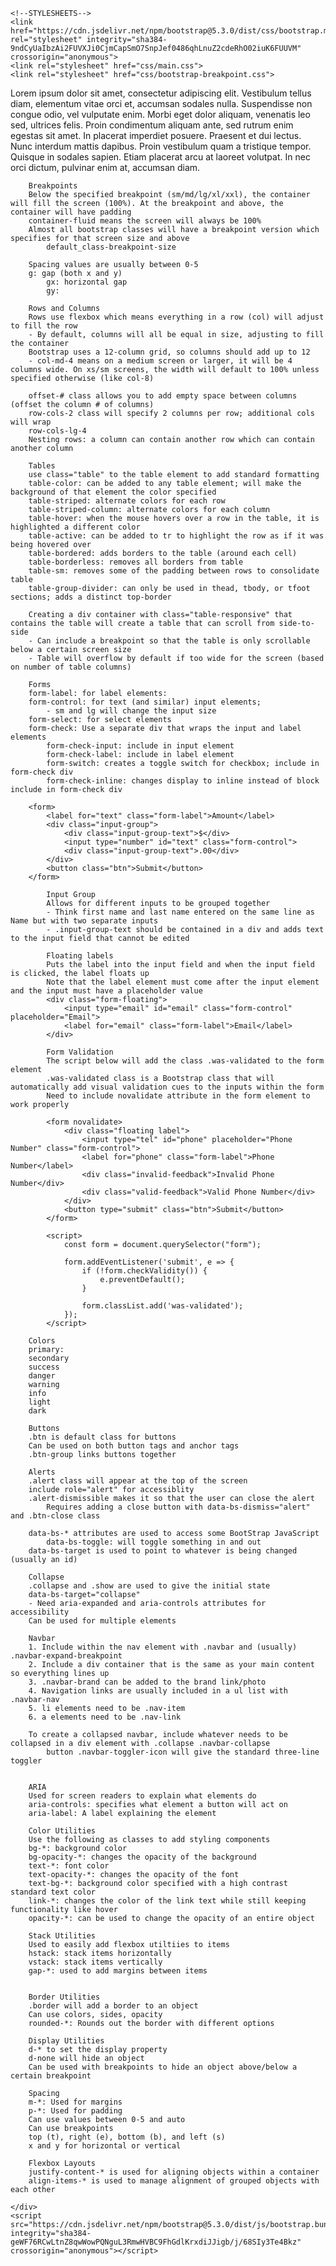 <!DOCTYPE html>
<html lang="en">
<head>
    <meta charset="UTF-8">
    <meta name="viewport" content="width=device-width, initial-scale=1.0">
    <title>Bootstrap Practice</title>

    <!--STYLESHEETS-->
    <link href="https://cdn.jsdelivr.net/npm/bootstrap@5.3.0/dist/css/bootstrap.min.css" rel="stylesheet" integrity="sha384-9ndCyUaIbzAi2FUVXJi0CjmCapSmO7SnpJef0486qhLnuZ2cdeRhO02iuK6FUUVM" crossorigin="anonymous">
    <link rel="stylesheet" href="css/main.css">
    <link rel="stylesheet" href="css/bootstrap-breakpoint.css">

</head>
<body>
    <div class="container-md">
        <div class="row">
            <div class="col">
                <div class="box"></div>
            </div>
            <div class="col">
                <div class="box"></div>
            </div>
            <div class="col">
                <div class="box"></div>
            </div>
        </div>
        Lorem ipsum dolor sit amet, consectetur adipiscing elit. Vestibulum tellus diam, elementum vitae orci et, accumsan sodales nulla. Suspendisse non congue odio, vel vulputate enim. Morbi eget dolor aliquam, venenatis leo sed, ultrices felis. Proin condimentum aliquam ante, sed rutrum enim egestas sit amet. In placerat imperdiet posuere. Praesent et dui lectus. Nunc interdum mattis dapibus. Proin vestibulum quam a tristique tempor. Quisque in sodales sapien. Etiam placerat arcu at laoreet volutpat. In nec orci dictum, pulvinar enim at, accumsan diam.

        Breakpoints
        Below the specified breakpoint (sm/md/lg/xl/xxl), the container will fill the screen (100%). At the breakpoint and above, the container will have padding
        container-fluid means the screen will always be 100%
        Almost all bootstrap classes will have a breakpoint version which specifies for that screen size and above
            default_class-breakpoint-size

        Spacing values are usually between 0-5
        g: gap (both x and y)
            gx: horizontal gap
            gy:

        Rows and Columns
        Rows use flexbox which means everything in a row (col) will adjust to fill the row
        - By default, columns will all be equal in size, adjusting to fill the container
        Bootstrap uses a 12-column grid, so columns should add up to 12
        - col-md-4 means on a medium screen or larger, it will be 4 columns wide. On xs/sm screens, the width will default to 100% unless specified otherwise (like col-8)
        
        offset-# class allows you to add empty space between columns (offset the column # of columns)
        row-cols-2 class will specify 2 columns per row; additional cols will wrap 
        row-cols-lg-4
        Nesting rows: a column can contain another row which can contain another column

        Tables
        use class="table" to the table element to add standard formatting
        table-color: can be added to any table element; will make the background of that element the color specified
        table-striped: alternate colors for each row
        table-striped-column: alternate colors for each column
        table-hover: when the mouse hovers over a row in the table, it is highlighted a different color
        table-active: can be added to tr to highlight the row as if it was being hovered over
        table-bordered: adds borders to the table (around each cell)
        table-borderless: removes all borders from table
        table-sm: removes some of the padding between rows to consolidate table
        table-group-divider: can only be used in thead, tbody, or tfoot sections; adds a distinct top-border

        Creating a div container with class="table-responsive" that contains the table will create a table that can scroll from side-to-side 
        - Can include a breakpoint so that the table is only scrollable below a certain screen size
        - Table will overflow by default if too wide for the screen (based on number of table columns)

        Forms
        form-label: for label elements:
        form-control: for text (and similar) input elements;
            - sm and lg will change the input size
        form-select: for select elements
        form-check: Use a separate div that wraps the input and label elements
            form-check-input: include in input element
            form-check-label: include in label element
            form-switch: creates a toggle switch for checkbox; include in form-check div
            form-check-inline: changes display to inline instead of block include in form-check div

        <form>
            <label for="text" class="form-label">Amount</label>
            <div class="input-group">
                <div class="input-group-text">$</div>
                <input type="number" id="text" class="form-control">
                <div class="input-group-text">.00</div>
            </div>
            <button class="btn">Submit</button>
        </form>
            
            Input Group
            Allows for different inputs to be grouped together
            - Think first name and last name entered on the same line as Name but with two separate inputs
            - .input-group-text should be contained in a div and adds text to the input field that cannot be edited
        
            Floating labels
            Puts the label into the input field and when the input field is clicked, the label floats up
            Note that the label element must come after the input element and the input must have a placeholder value
            <div class="form-floating">
                <input type="email" id="email" class="form-control" placeholder="Email">
                <label for="email" class="form-label">Email</label>
            </div>

            Form Validation
            The script below will add the class .was-validated to the form element
            .was-validated class is a Bootstrap class that will automatically add visual validation cues to the inputs within the form
            Need to include novalidate attribute in the form element to work properly

            <form novalidate>
                <div class="floating label">
                    <input type="tel" id="phone" placeholder="Phone Number" class="form-control">
                    <label for="phone" class="form-label">Phone Number</label>
                    <div class="invalid-feedback">Invalid Phone Number</div>
                    <div class="valid-feedback">Valid Phone Number</div>
                </div>
                <button type="submit" class="btn">Submit</button>
            </form>

            <script>
                const form = document.querySelector("form");

                form.addEventListener('submit', e => {
                    if (!form.checkValidity()) {
                        e.preventDefault();
                    }

                    form.classList.add('was-validated');
                });
            </script>
        
        Colors
        primary:
        secondary
        success
        danger
        warning
        info
        light
        dark

        Buttons
        .btn is default class for buttons
        Can be used on both button tags and anchor tags
        .btn-group links buttons together

        Alerts
        .alert class will appear at the top of the screen
        include role="alert" for accessiblity
        .alert-dismissible makes it so that the user can close the alert
            Requires adding a close button with data-bs-dismiss="alert" and .btn-close class

        data-bs-* attributes are used to access some BootStrap JavaScript
            data-bs-toggle: will toggle something in and out 
        data-bs-target is used to point to whatever is being changed (usually an id)

        Collapse
        .collapse and .show are used to give the initial state
        data-bs-target="collapse"
        - Need aria-expanded and aria-controls attributes for accessibility
        Can be used for multiple elements

        Navbar
        1. Include within the nav element with .navbar and (usually) .navbar-expand-breakpoint
        2. Include a div container that is the same as your main content so everything lines up
        3. .navbar-brand can be added to the brand link/photo
        4. Navigation links are usually included in a ul list with .navbar-nav 
        5. li elements need to be .nav-item 
        6. a elements need to be .nav-link 

        To create a collapsed navbar, include whatever needs to be collapsed in a div element with .collapse .navbar-collapse 
            button .navbar-toggler-icon will give the standard three-line toggler 


        ARIA
        Used for screen readers to explain what elements do
        aria-controls: specifies what element a button will act on 
        aria-label: A label explaining the element

        Color Utilities
        Use the following as classes to add styling components
        bg-*: background color
        bg-opacity-*: changes the opacity of the background
        text-*: font color
        text-opacity-*: changes the opacity of the font
        text-bg-*: background color specified with a high contrast standard text color
        link-*: changes the color of the link text while still keeping functionality like hover 
        opacity-*: can be used to change the opacity of an entire object 

        Stack Utilities 
        Used to easily add flexbox utiltiies to items
        hstack: stack items horizontally
        vstack: stack items vertically
        gap-*: used to add margins between items


        Border Utilities 
        .border will add a border to an object 
        Can use colors, sides, opacity 
        rounded-*: Rounds out the border with different options 

        Display Utilities 
        d-* to set the display property
        d-none will hide an object 
        Can be used with breakpoints to hide an object above/below a certain breakpoint 

        Spacing 
        m-*: Used for margins 
        p-*: Used for padding 
        Can use values between 0-5 and auto 
        Can use breakpoints 
        top (t), right (e), bottom (b), and left (s) 
        x and y for horizontal or vertical 

        Flexbox Layouts
        justify-content-* is used for aligning objects within a container 
        align-items-* is used to manage alignment of grouped objects with each other

    </div>
    <script src="https://cdn.jsdelivr.net/npm/bootstrap@5.3.0/dist/js/bootstrap.bundle.min.js" integrity="sha384-geWF76RCwLtnZ8qwWowPQNguL3RmwHVBC9FhGdlKrxdiJJigb/j/68SIy3Te4Bkz" crossorigin="anonymous"></script>
</body>
</html>

